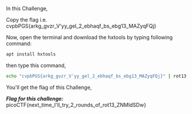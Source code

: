 In this Challenge,

Copy the flag i.e.  cvpbPGS{arkg_gvzr_V'yy_gel_2_ebhaqf_bs_ebg13_MAZyqFQj}

Now, open the terminal and download the hxtools by typing following command:
```bash
apt install hxtools
```
then type this command,
```bash
echo "cvpbPGS{arkg_gvzr_V'yy_gel_2_ebhaqf_bs_ebg13_MAZyqFQj}" | rot13
```

You'll get the flag of this Challenge,

***Flag for this challenge:***  picoCTF{next_time_I'll_try_2_rounds_of_rot13_ZNMldSDw}